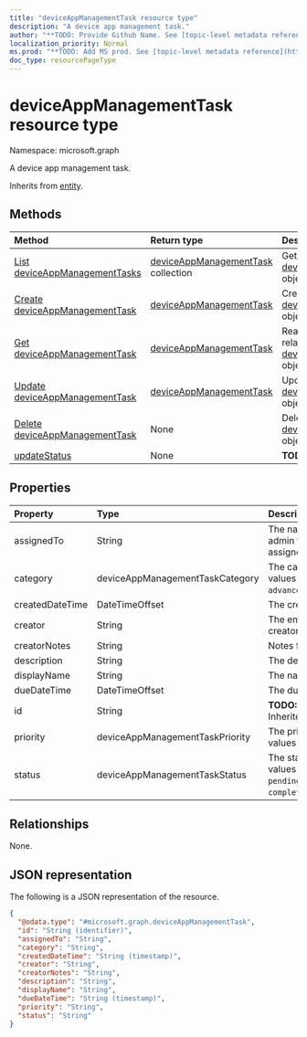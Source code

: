 ```yaml
---
title: "deviceAppManagementTask resource type"
description: "A device app management task."
author: "**TODO: Provide Github Name. See [topic-level metadata reference](https://msgo.azurewebsites.net/add/document/guidelines/metadata.html#topic-level-metadata)**"
localization_priority: Normal
ms.prod: "**TODO: Add MS prod. See [topic-level metadata reference](https://msgo.azurewebsites.net/add/document/guidelines/metadata.html#topic-level-metadata)**"
doc_type: resourcePageType
---
```


# deviceAppManagementTask resource type

Namespace: microsoft.graph



A device app management task.


Inherits from [entity](../resources/entity.md).

## Methods
|Method|Return type|Description|
|:---|:---|:---|
|[List deviceAppManagementTasks](../api/deviceappmanagementtask-list.md)|[deviceAppManagementTask](../resources/deviceappmanagementtask.md) collection|Get a list of the [deviceAppManagementTask](../resources/deviceappmanagementtask.md) objects and their properties.|
|[Create deviceAppManagementTask](../api/deviceappmanagementtask-create.md)|[deviceAppManagementTask](../resources/deviceappmanagementtask.md)|Create a new [deviceAppManagementTask](../resources/deviceappmanagementtask.md) object.|
|[Get deviceAppManagementTask](../api/deviceappmanagementtask-get.md)|[deviceAppManagementTask](../resources/deviceappmanagementtask.md)|Read the properties and relationships of a [deviceAppManagementTask](../resources/deviceappmanagementtask.md) object.|
|[Update deviceAppManagementTask](../api/deviceappmanagementtask-update.md)|[deviceAppManagementTask](../resources/deviceappmanagementtask.md)|Update the properties of a [deviceAppManagementTask](../resources/deviceappmanagementtask.md) object.|
|[Delete deviceAppManagementTask](../api/deviceappmanagementtask-delete.md)|None|Deletes a [deviceAppManagementTask](../resources/deviceappmanagementtask.md) object.|
|[updateStatus](../api/deviceappmanagementtask-updatestatus.md)|None|**TODO: Add Description**|

## Properties
|Property|Type|Description|
|:---|:---|:---|
|assignedTo|String|The name or email of the admin this task is assigned to.|
|category|deviceAppManagementTaskCategory|The category. Possible values are: `unknown`, `advancedThreatProtection`.|
|createdDateTime|DateTimeOffset|The created date.|
|creator|String|The email address of the creator.|
|creatorNotes|String|Notes from the creator.|
|description|String|The description.|
|displayName|String|The name.|
|dueDateTime|DateTimeOffset|The due date.|
|id|String|**TODO: Add Description** Inherited from [entity](../resources/entity.md)|
|priority|deviceAppManagementTaskPriority|The priority. Possible values are: `none`, `high`, `low`.|
|status|deviceAppManagementTaskStatus|The status. Possible values are: `unknown`, `pending`, `active`, `completed`, `rejected`.|

## Relationships
None.

## JSON representation
The following is a JSON representation of the resource.
<!-- {
  "blockType": "resource",
  "keyProperty": "id",
  "@odata.type": "microsoft.graph.deviceAppManagementTask",
  "baseType": "microsoft.graph.entity",
  "openType": false
}
-->
``` json
{
  "@odata.type": "#microsoft.graph.deviceAppManagementTask",
  "id": "String (identifier)",
  "assignedTo": "String",
  "category": "String",
  "createdDateTime": "String (timestamp)",
  "creator": "String",
  "creatorNotes": "String",
  "description": "String",
  "displayName": "String",
  "dueDateTime": "String (timestamp)",
  "priority": "String",
  "status": "String"
}
```

